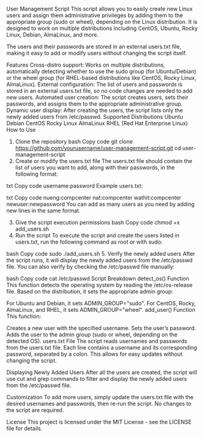User Management Script
This script allows you to easily create new Linux users and assign them administrative privileges by adding them to the appropriate group (sudo or wheel), depending on the Linux distribution. It is designed to work on multiple distributions including CentOS, Ubuntu, Rocky Linux, Debian, AlmaLinux, and more.

The users and their passwords are stored in an external users.txt file, making it easy to add or modify users without changing the script itself.

Features
Cross-distro support: Works on multiple distributions, automatically detecting whether to use the sudo group (for Ubuntu/Debian) or the wheel group (for RHEL-based distributions like CentOS, Rocky Linux, AlmaLinux).
External configuration: The list of users and passwords is stored in an external users.txt file, so no code changes are needed to add new users.
Automated user creation: The script creates users, sets their passwords, and assigns them to the appropriate administrative group.
Dynamic user display: After creating the users, the script lists only the newly added users from /etc/passwd.
Supported Distributions
Ubuntu
Debian
CentOS
Rocky Linux
AlmaLinux
RHEL (Red Hat Enterprise Linux)
How to Use
1. Clone the repository
bash
Copy code
git clone https://github.com/yourusername/user-management-script.git
cd user-management-script
2. Create or modify the users.txt file
The users.txt file should contain the list of users you want to add, along with their passwords, in the following format:

txt
Copy code
username:password
Example users.txt:

txt
Copy code
nueng:compcenter
nat:compcenter
wathit:compcenter
newuser:newpassword
You can add as many users as you need by adding new lines in the same format.

3. Give the script execution permissions
bash
Copy code
chmod +x add_users.sh
4. Run the script
To execute the script and create the users listed in users.txt, run the following command as root or with sudo:

bash
Copy code
sudo ./add_users.sh
5. Verify the newly added users
After the script runs, it will display the newly added users from the /etc/passwd file. You can also verify by checking the /etc/passwd file manually:

bash
Copy code
cat /etc/passwd
Script Breakdown
detect_os() Function
This function detects the operating system by reading the /etc/os-release file. Based on the distribution, it sets the appropriate admin group:

For Ubuntu and Debian, it sets ADMIN_GROUP="sudo".
For CentOS, Rocky, AlmaLinux, and RHEL, it sets ADMIN_GROUP="wheel".
add_user() Function
This function:

Creates a new user with the specified username.
Sets the user’s password.
Adds the user to the admin group (sudo or wheel, depending on the detected OS).
users.txt File
The script reads usernames and passwords from the users.txt file. Each line contains a username and its corresponding password, separated by a colon. This allows for easy updates without changing the script.

Displaying Newly Added Users
After all the users are created, the script will use cut and grep commands to filter and display the newly added users from the /etc/passwd file.

Customization
To add more users, simply update the users.txt file with the desired usernames and passwords, then re-run the script. No changes to the script are required.

License
This project is licensed under the MIT License - see the LICENSE file for details.
